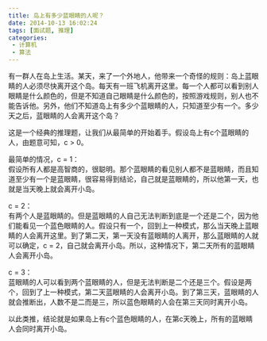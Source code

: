 ```yaml
---
title: 岛上有多少蓝眼睛的人呢？
date: 2014-10-13 16:02:24
tags: [面试题, 推理]
categories: 
 - 计算机
 - 算法
---
```

有一群人在岛上生活。某天，来了一个外地人，他带来一个奇怪的规则：岛上蓝眼睛的人必须尽快离开这个岛。每天有一班飞机离开这里。每一个人都可以看到别人眼睛是什么颜色的，但是不知道自己眼睛是什么颜色的，按照游戏规则，别人也不能告诉他。另外，他们不知道岛上有多少个蓝眼睛的人，只知道至少有一个。多少天之后，蓝眼睛的人会离开这个岛？

这是一个经典的推理题，让我们从最简单的开始着手。假设岛上有c个蓝眼睛的人，由题意可知，c > 0。

最简单的情况，c = 1：  
假设所有人都是高智商的，很聪明。那个蓝眼睛的看见别人都不是蓝眼睛，而且知道至少有一个是蓝眼睛，很容易得到结论，自己就是蓝眼睛的，所以他第一天，也就是当天晚上就会离开小岛。

c = 2：  
有两个人是蓝眼睛的。但是蓝眼睛的人自己无法判断到底是一个还是二个，因为他们能看见一个蓝色眼睛的人。假设只有一个，回到上一种模式，那么当天晚上蓝眼睛的人会离开这里。到了第二天，第一天没有蓝眼睛的人离开，那么蓝眼睛的人就可以确定，c = 2，自己就会离开小岛。所以，这种情况下，第二天所有的蓝眼睛人会离开小岛。

c = 3：  
蓝眼睛的人可以看到两个蓝眼睛的人，但是无法判断是二个还是三个。假设是两个，回到了上一种模式，第二天蓝眼睛的人会离开小岛。到了第三天，蓝眼睛的人就会推断出，人数不是二而是三，所以蓝色眼睛的人会在第三天同时离开小岛。

以此类推，结论就是如果岛上有c个蓝色眼睛的人，在第c天晚上，所有的蓝眼睛人会同时离开小岛。